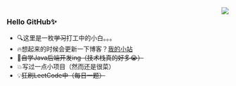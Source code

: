 <img align="right" src="https://github-readme-stats.vercel.app/api?username=xhdd123321&show_icons=true&theme=radical">

### Hello GitHub✨

* 🔍这里是一枚~~学习~~打工中的小白。。。
* 🔥想起来的时候会更新一下博客？[我的小站](https://www.zhu-an.cn)
* 📝~~自学Java后端开发ing（技术栈真的好多😭）~~
* 💥写过一点小项目（然而还是很菜）
* 💡~~狂刷LeetCode中（每日一题）~~
